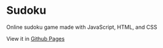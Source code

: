 # Sudoku
Online sudoku game made with JavaScript, HTML, and CSS

View it in [Github Pages](https://ajaanek.github.io/Sudoku/)
